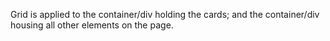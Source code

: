 
Grid is applied to the container/div holding the cards; and the container/div housing all other elements on the page.